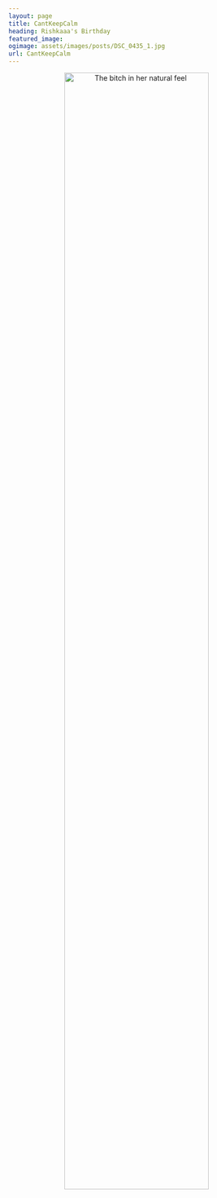 ```yaml
---
layout: page
title: CantKeepCalm
heading: Rishkaaa's Birthday
featured_image:
ogimage: assets/images/posts/DSC_0435_1.jpg
url: CantKeepCalm
---
```


<div class="powr-birthday-countdown" id="27ebaf78_1604053080"></div><script src="https://www.powr.io/powr.js?platform=html"></script>

<p align="center">
<img src="assets/images/posts/DSC_0435_1.jpg" width="75%" alt="The bitch in her natural feel">
</p>
